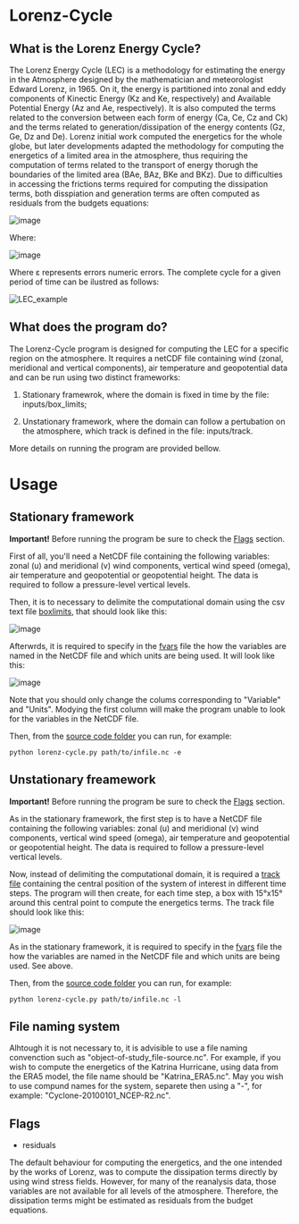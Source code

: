 # Lorenz-Cycle

## What is the Lorenz Energy Cycle?

The Lorenz Energy Cycle (LEC) is a methodology for estimating the energy in the Atmosphere designed by the mathematician and meteorologist Edward Lorenz, in 1965. On it, the energy is partitioned into zonal and eddy components of Kinectic Energy (Kz and Ke, respectively) and Available Potential Energy (Az and Ae, respectively). It is also computed the terms related to the conversion between each form of energy (Ca, Ce, Cz and Ck) and the terms related to generation/dissipation of the energy contents (Gz, Ge, Dz and De). Lorenz initial work computed the energetics for the whole globe, but later developments adapted the methodology for computing the energetics of a limited area in the atmosphere, thus requiring the computation of terms related to the transport of energy thorugh the boundaries of the limited area (BAe, BAz, BKe and BKz). Due to difficulties in accessing the frictions terms required for computing the dissipation terms, both disspiation and generation terms are often computed as residuals from the budgets equations:

![image](https://user-images.githubusercontent.com/56005607/210858922-1d29f3b9-2446-422e-87c4-2dc5c4ced361.png)

Where:

![image](https://user-images.githubusercontent.com/56005607/210859000-07af27c1-0295-4c48-bf7c-1432100bdf60.png)

Where ε represents errors numeric errors. The complete cycle for a given period of time can be ilustred as follows:


![LEC_example](https://user-images.githubusercontent.com/56005607/210855570-d3272989-8871-4a20-996f-e373f73934c5.png)


## What does the program do?

The Lorenz-Cycle program is designed for computing the LEC for a specific region on the atmosphere. It requires a netCDF file containing wind (zonal, meridional and vertical components), air temperature and geopotential data and can be run using two distinct frameworks:

1. Stationary framewrok, where the domain is fixed in time by the file: inputs/box_limits; 

2. Unstationary framework, where the domain can follow a pertubation on the atmosphere, which track is defined in the file: inputs/track. 

More details on running the program are provided bellow.

# Usage

## Stationary framework

**Important!** Before running the program be sure to check the [Flags](#Flags) section.

First of all, you'll need a NetCDF file containing the following variables: zonal (u) and meridional (v) wind components, vertical wind speed (omega), air temperature and geopotential or geopotential height. The data is required to follow a pressure-level vertical levels.

Then, it is to necessary to delimite the computational domain using the csv text file [boxlimits](inputs/box_limits), that should look like this:

![image](https://user-images.githubusercontent.com/56005607/206709581-34ebe0a7-ff45-4bd4-86e0-8cce8dde91ea.png)

Afterwrds, it is required to specify in the [fvars](inputs/fvars) file the how the variables are named in the NetCDF file and which units are being used. It will look like this:  

![image](https://user-images.githubusercontent.com/56005607/206711679-7882169f-6c67-44ec-ba2d-a846d8cbeb76.png)

Note that you should only change the colums corresponding to "Variable" and "Units". Modying the first column will make the program unable to look for the variables in the NetCDF file.

Then, from the [source code folder](src) you can run, for example:

```
python lorenz-cycle.py path/to/infile.nc -e
```

## Unstationary freamework

**Important!** Before running the program be sure to check the [Flags](#Flags) section.

As in the stationary framework, the first step is to have a NetCDF file containing the following variables: zonal (u) and meridional (v) wind components, vertical wind speed (omega), air temperature and geopotential or geopotential height. The data is required to follow a pressure-level vertical levels.

Now, instead of delimiting the computational domain, it is required a [track file](inputs/track) containing the central position of the system of interest in different time steps. The program will then create, for each time step, a box with 15°x15° around this central point to compute the energetics terms. The track file should look like this:

![image](https://user-images.githubusercontent.com/56005607/206721056-61fa32ce-aa5d-4f16-af28-c46ac2a9bf88.png)

As in the stationary framework, it is required to specify in the [fvars](inputs/fvars) file the how the variables are named in the NetCDF file and which units are being used. See above. 

Then, from the [source code folder](src) you can run, for example:

```
python lorenz-cycle.py path/to/infile.nc -l
```

## File naming system

Alhtough it is not necessary to, it is advisible to use a file naming convenction such as "object-of-study_file-source.nc". For example, if you wish to compute the energetics of the Katrina Hurricane, using data from the ERA5 model, the file name should be "Katrina_ERA5.nc". May you wish to use compund names for the system, separete then using a "-", for example: "Cyclone-20100101_NCEP-R2.nc".


## Flags

- residuals

The default behaviour for computing the energetics, and the one intended by the works of Lorenz, was to compute the dissipation terms directly by using wind stress fields. However, for many of the reanalysis data, those variables are not available for all levels of the atmosphere. Therefore, the dissipation terms might be estimated as residuals from the budget equations.


